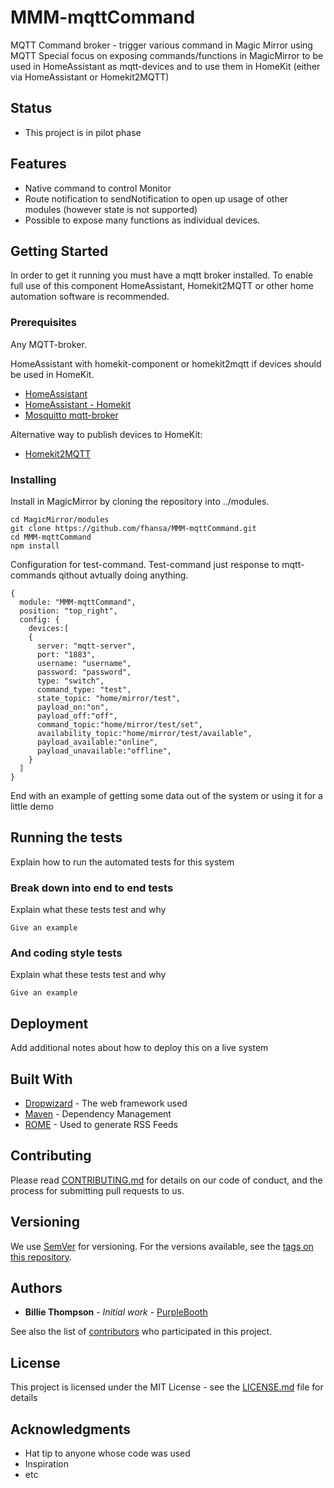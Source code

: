 # MMM-mqttCommand
MQTT Command broker - trigger various command in Magic Mirror using MQTT 
Special focus on exposing commands/functions in MagicMirror to be used in HomeAssistant as mqtt-devices and to use them in HomeKit (either via HomeAssistant or Homekit2MQTT) 

## Status
* This project is in pilot phase

## Features
* Native command to control Monitor
* Route notification to sendNotification to open up usage of other modules (however state is not supported)
* Possible to expose many functions as individual devices.


## Getting Started

In order to get it running you must have a mqtt broker installed. To enable full use of this component HomeAssistant, Homekit2MQTT or other home automation software is recommended. 


### Prerequisites

Any MQTT-broker. 

HomeAssistant with homekit-component or homekit2mqtt if devices should be used in HomeKit. 
* [HomeAssistant](https://www.home-assistant.io/) 
* [HomeAssistant - Homekit](https://www.home-assistant.io/components/homekit/)
* [Mosquitto mqtt-broker](https://mosquitto.org/)

Alternative way to publish devices to HomeKit:
* [Homekit2MQTT](https://www.npmjs.com/package/homekit2mqtt)


### Installing

Install in MagicMirror by cloning the repository into ../modules. 
```
cd MagicMirror/modules
git clone https://github.com/fhansa/MMM-mqttCommand.git
cd MMM-mqttCommand
npm install
```

Configuration for test-command. 
Test-command just response to mqtt-commands qithout avtually doing anything. 
```
{
  module: "MMM-mqttCommand",
  position: "top_right",
  config: {
    devices:[
    {
      server: "mqtt-server",
      port: "1883",        
      username: "username",
      password: "password",
      type: "switch",
      command_type: "test",
      state_topic: "home/mirror/test",
      payload_on:"on",
      payload_off:"off",
      command_topic:"home/mirror/test/set",
      availability_topic:"home/mirror/test/available",
      payload_available:"online",
      payload_unavailable:"offline",
    }
  ]
}
```

End with an example of getting some data out of the system or using it for a little demo

## Running the tests

Explain how to run the automated tests for this system

### Break down into end to end tests

Explain what these tests test and why

```
Give an example
```

### And coding style tests

Explain what these tests test and why

```
Give an example
```

## Deployment

Add additional notes about how to deploy this on a live system

## Built With

* [Dropwizard](http://www.dropwizard.io/1.0.2/docs/) - The web framework used
* [Maven](https://maven.apache.org/) - Dependency Management
* [ROME](https://rometools.github.io/rome/) - Used to generate RSS Feeds

## Contributing

Please read [CONTRIBUTING.md](https://gist.github.com/PurpleBooth/b24679402957c63ec426) for details on our code of conduct, and the process for submitting pull requests to us.

## Versioning

We use [SemVer](http://semver.org/) for versioning. For the versions available, see the [tags on this repository](https://github.com/your/project/tags). 

## Authors

* **Billie Thompson** - *Initial work* - [PurpleBooth](https://github.com/PurpleBooth)

See also the list of [contributors](https://github.com/your/project/contributors) who participated in this project.

## License

This project is licensed under the MIT License - see the [LICENSE.md](LICENSE.md) file for details

## Acknowledgments

* Hat tip to anyone whose code was used
* Inspiration
* etc

  

